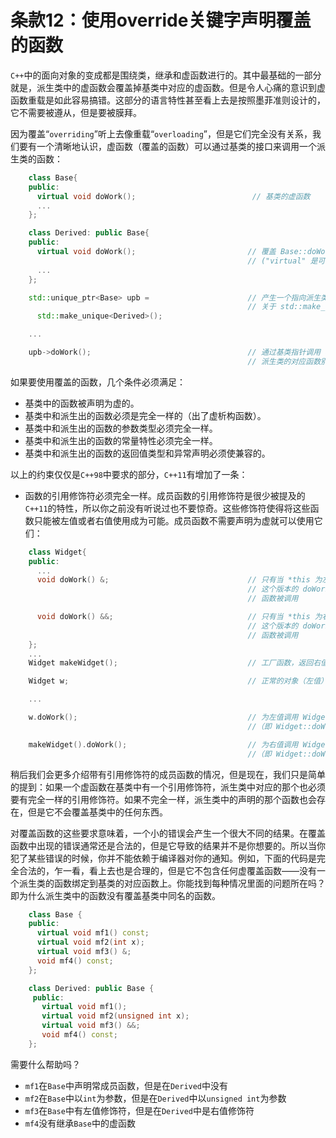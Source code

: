 条款12：使用override关键字声明覆盖的函数
=========================
`C++`中的面向对象的变成都是围绕类，继承和虚函数进行的。其中最基础的一部分就是，派生类中的虚函数会覆盖掉基类中对应的虚函数。但是令人心痛的意识到虚函数重载是如此容易搞错。这部分的语言特性甚至看上去是按照墨菲准则设计的，它不需要被遵从，但是要被膜拜。

因为覆盖“`overriding`”听上去像重载“`overloading`”，但是它们完全没有关系，我们要有一个清晰地认识，虚函数（覆盖的函数）可以通过基类的接口来调用一个派生类的函数：
```cpp
	class Base{
	public:
	  virtual void doWork();                          // 基类的虚函数
	  ...
	};

	class Derived: public Base{
	public:
	  virtual void doWork();                         // 覆盖 Base::doWork
	                                                 // ("virtual" 是可选的)
	  ...
	};

	std::unique_ptr<Base> upb =                      // 产生一个指向派生类的基类指针
	                                                 // 关于 std::make_unique 的信息参考条款21
	  std::make_unique<Derived>();

	...

	upb->doWork();                                   // 通过基类指针调用 doWork()，
	                                                 // 派生类的对应函数别调用
```
如果要使用覆盖的函数，几个条件必须满足：
- 基类中的函数被声明为虚的。
- 基类中和派生出的函数必须是完全一样的（出了虚析构函数）。
- 基类中和派生出的函数的参数类型必须完全一样。
- 基类中和派生出的函数的常量特性必须完全一样。
- 基类中和派生出的函数的返回值类型和异常声明必须使兼容的。

以上的约束仅仅是`C++98`中要求的部分，`C++11`有增加了一条：

- 函数的引用修饰符必须完全一样。成员函数的引用修饰符是很少被提及的`C++11`的特性，所以你之前没有听说过也不要惊奇。这些修饰符使得将这些函数只能被左值或者右值使用成为可能。成员函数不需要声明为虚就可以使用它们：
```cpp
	class Widget{
	public:
	  ...
	  void doWork() &;                               // 只有当 *this 为左值时
	                                                 // 这个版本的 doWorkd()
	                                                 // 函数被调用

	  void doWork() &&;                              // 只有当 *this 为右值
	                                                 // 这个版本的 doWork()
	                                                 // 函数被调用
	};
	...
	Widget makeWidget();                             // 工厂函数，返回右值

	Widget w;                                        // 正常的对象（左值）

	...

	w.doWork();                                      // 为左值调用 Widget::doWork() 
	                                                 //（即 Widget::doWork &）

	makeWidget().doWork();                           // 为右值调用 Widget::doWork() 
	                                                 //（即 Widget::doWork &&）
```
稍后我们会更多介绍带有引用修饰符的成员函数的情况，但是现在，我们只是简单的提到：如果一个虚函数在基类中有一个引用修饰符，派生类中对应的那个也必须要有完全一样的引用修饰符。如果不完全一样，派生类中的声明的那个函数也会存在，但是它不会覆盖基类中的任何东西。

对覆盖函数的这些要求意味着，一个小的错误会产生一个很大不同的结果。在覆盖函数中出现的错误通常还是合法的，但是它导致的结果并不是你想要的。所以当你犯了某些错误的时候，你并不能依赖于编译器对你的通知。例如，下面的代码是完全合法的，乍一看，看上去也是合理的，但是它不包含任何虚覆盖函数——没有一个派生类的函数绑定到基类的对应函数上。你能找到每种情况里面的问题所在吗？即为什么派生类中的函数没有覆盖基类中同名的函数。
```cpp
	class Base {
	public:
	  virtual void mf1() const;
	  virtual void mf2(int x);
	  virtual void mf3() &;
	  void mf4() const;
	};

	class Derived: public Base {
	 public:
	   virtual void mf1();
	   virtual void mf2(unsigned int x);
	   virtual void mf3() &&;
	   void mf4() const;
	};
```
需要什么帮助吗？
- `mf1`在`Base`中声明常成员函数，但是在`Derived`中没有
- `mf2`在`Base`中以`int`为参数，但是在`Derived`中以`unsigned int`为参数
- `mf3`在`Base`中有左值修饰符，但是在`Derived`中是右值修饰符
- `mf4`没有继承`Base`中的虚函数
